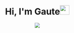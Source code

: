 
<h1 align="center">Hi, I'm Gaute<img src="https://media.giphy.com/media/hvRJCLFzcasrR4ia7z/giphy.gif" width="30"></h1>
<p align="center">
  <a href="https://github.com/DenverCoder1/readme-typing-svg"><img src="https://readme-typing-svg.herokuapp.com?lines=Code%20|%20Design%20|%20Innovate%20|%20Experiment;&center=true&width=500&height=50&color=DD7500"></a>
</p>




